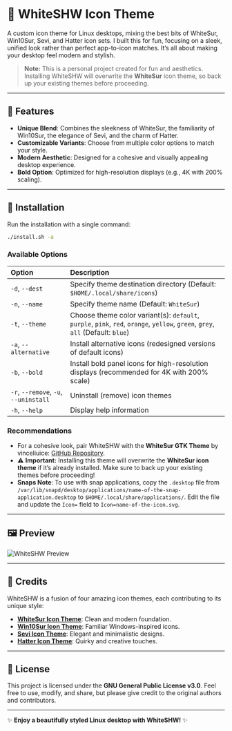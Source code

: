 # 🌟 WhiteSHW Icon Theme

A custom icon theme for Linux desktops, mixing the best bits of WhiteSur, Win10Sur, Sevi, and Hatter icon sets. I built this for fun, focusing on a sleek, unified look rather than perfect app-to-icon matches. It’s all about making your desktop feel modern and stylish.

> **Note:** This is a personal project created for fun and aesthetics. Installing WhiteSHW will overwrite the **WhiteSur** icon theme, so back up your existing themes before proceeding.

---

## 🎨 Features

- **Unique Blend**: Combines the sleekness of WhiteSur, the familiarity of Win10Sur, the elegance of Sevi, and the charm of Hatter.
- **Customizable Variants**: Choose from multiple color options to match your style.
- **Modern Aesthetic**: Designed for a cohesive and visually appealing desktop experience.
- **Bold Option**: Optimized for high-resolution displays (e.g., 4K with 200% scaling).

---

## 🚀 Installation

Run the installation with a single command:

```bash
./install.sh -a
```

### Available Options

| Option                        | Description                                                                                           |
| :---------------------------- | :---------------------------------------------------------------------------------------------------- |
| `-d`, `--dest`                | Specify theme destination directory (Default: `$HOME/.local/share/icons`)                             |
| `-n`, `--name`                | Specify theme name (Default: `WhiteSur`)                                                              |
| `-t`, `--theme`               | Choose theme color variant(s): `default`, `purple`, `pink`, `red`, `orange`, `yellow`, `green`, `grey`, `all` (Default: `blue`) |
| `-a`, `--alternative`         | Install alternative icons (redesigned versions of default icons)                                      |
| `-b`, `--bold`                | Install bold panel icons for high-resolution displays (recommended for 4K with 200% scale)            |
| `-r`, `--remove`, `-u`, `--uninstall` | Uninstall (remove) icon themes                                                                |
| `-h`, `--help`                | Display help information                                                                             |

### Recommendations

- For a cohesive look, pair WhiteSHW with the **WhiteSur GTK Theme** by vinceliuice: [GitHub Repository](https://github.com/vinceliuice/WhiteSur-gtk-theme).
- ⚠️ **Important:** Installing this theme will overwrite the **WhiteSur icon theme** if it’s already installed. Make sure to back up your existing themes before proceeding!
- **Snaps Note**: To use with snap applications, copy the `.desktop` file from `/var/lib/snapd/desktop/applications/name-of-the-snap-application.desktop` to `$HOME/.local/share/applications/`. Edit the file and update the `Icon=` field to `Icon=name-of-the-icon.svg`.

---

## 🖼️ Preview

![WhiteSHW Preview](https://github.com/user-attachments/assets/657034d8-f9cb-4dd7-afc3-7f161299e112)

---

## 🙌 Credits

WhiteSHW is a fusion of four amazing icon themes, each contributing to its unique style:

- **[WhiteSur Icon Theme](https://github.com/vinceliuice/WhiteSur-icon-theme)**: Clean and modern foundation.
- **[Win10Sur Icon Theme](https://github.com/yeyushengfan258/Win10Sur-icon-theme)**: Familiar Windows-inspired icons.
- **[Sevi Icon Theme](https://github.com/TaylanTatli/Sevi)**: Elegant and minimalistic designs.
- **[Hatter Icon Theme](https://github.com/Mibea/Hatter)**: Quirky and creative touches.

---

## 📜 License

This project is licensed under the **GNU General Public License v3.0**. Feel free to use, modify, and share, but please give credit to the original authors and contributors.

---

✨ **Enjoy a beautifully styled Linux desktop with WhiteSHW!** ✨
